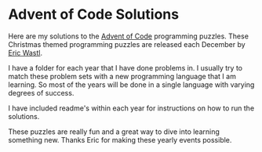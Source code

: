 # Advent of Code Solutions

Here are my solutions to the [Advent of Code](https://adventofcode.com/)
programming puzzles. These Christmas themed programming puzzles are released
each December by [Eric Wastl](http://was.tl/).

I have a folder for each year that I have done problems in. I usually try to
match these problem sets with a new programming language that I am learning. So
most of the years will be done in a single language with varying degrees of
success.

I have included readme's within each year for instructions on how to run the
solutions.

These puzzles are really fun and a great way to dive into learning something
new. Thanks Eric for making these yearly events possible.

